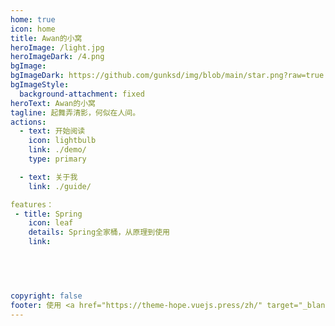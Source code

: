 ```yaml
---
home: true
icon: home
title: Awan的小窝
heroImage: /light.jpg
heroImageDark: /4.png
bgImage: 
bgImageDark: https://github.com/gunksd/img/blob/main/star.png?raw=true
bgImageStyle:
  background-attachment: fixed
heroText: Awan的小窝
tagline: 起舞弄清影，何似在人间。
actions:
  - text: 开始阅读
    icon: lightbulb
    link: ./demo/
    type: primary

  - text: 关于我
    link: ./guide/

features：
 - title: Spring
    icon: leaf
    details: Spring全家桶，从原理到使用
    link: 


 
 

copyright: false
footer: 使用 <a href="https://theme-hope.vuejs.press/zh/" target="_blank">VuePress Theme Hope</a> 主题 | MIT 协议, 版权所有 © 2019-至今 Mr.Hope
---
```


